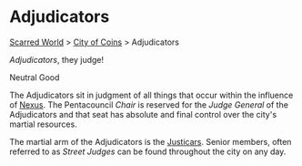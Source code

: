 # Adjudicators
[Scarred World](./scarred-world.md) > [City of Coins](./city-of-coins.md) > Adjudicators

*Adjudicators*, they judge!

Neutral Good

The Adjudicators sit in judgment of all things that occur within the influence of [Nexus](./city-of-coins.md). The Pentacouncil *Chair* is reserved for the *Judge General* of the Adjudicators and that seat has absolute and final control over the city's martial resources.

The martial arm of the Adjudicators is the [Justicars](./justicars.md). Senior members, often referred to as *Street Judges* can be found throughout the city on any day.